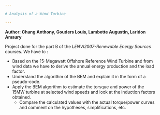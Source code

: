 ```yaml
---

# Analysis of a Wind Turbine 

---
```


**Author: Chung Anthony, Gouders Louis, Lambotte Augustin, Laridon Amaury**

Project done for the part B of the *LENVI2007-Renewable Energy Sources* courses. We have to : 

- Based on the 15-Megawatt Offshore Reference Wind Turbine and from wind data we have to derive the annual energy production and the load factor. 
- Understand the algorithm of the BEM and explain it in the form of a pseudo-code. 
- Apply the BEM algorithm to estimate the torsque and power of the 15MW turbine at selected wind speeds and look at the induction factors obtained. 
	- Compare the calculated values with the actual torque/power curves and comment on the hypotheses, simplifications, etc. 


